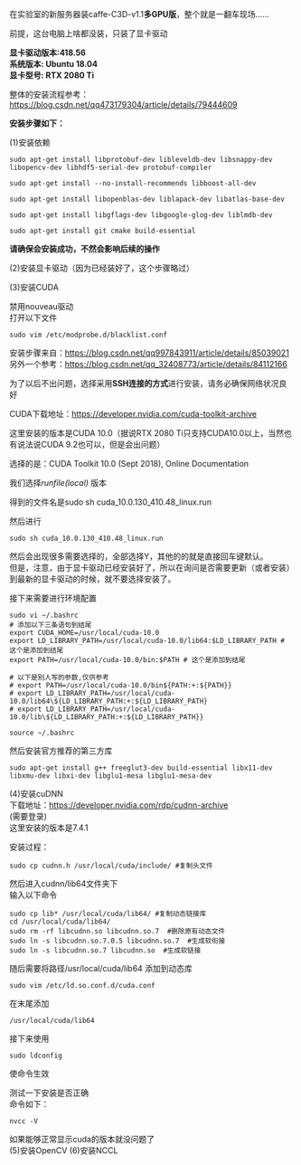 在实验室的新服务器装caffe-C3D-v1.1**多GPU版**，整个就是一翻车现场……
>
前提，这台电脑上啥都没装，只装了显卡驱动<br />
>
**显卡驱动版本:418.56**<br />
**系统版本: Ubuntu 18.04**<br />
**显卡型号: RTX 2080 Ti** <br />
>
整体的安装流程参考：https://blog.csdn.net/qq473179304/article/details/79444609<br />
>
**安装步骤如下：**<br />
>
>
(1)安装依赖<br />
>
```
sudo apt-get install libprotobuf-dev libleveldb-dev libsnappy-dev libopencv-dev libhdf5-serial-dev protobuf-compiler  
  
sudo apt-get install --no-install-recommends libboost-all-dev  
  
sudo apt-get install libopenblas-dev liblapack-dev libatlas-base-dev  
  
sudo apt-get install libgflags-dev libgoogle-glog-dev liblmdb-dev  
  
sudo apt-get install git cmake build-essential  
```
>
**请确保会安装成功，不然会影响后续的操作**<br />
>
(2)安装显卡驱动（因为已经装好了，这个步骤略过）<br />
>
(3)安装CUDA<br />
>
禁用nouveau驱动<br />
打开以下文件<br />
```
sudo vim /etc/modprobe.d/blacklist.conf
```

>
安装步骤来自：https://blog.csdn.net/qq997843911/article/details/85039021<br />
另外一个参考：https://blog.csdn.net/qq_32408773/article/details/84112166<br />
>
为了以后不出问题，选择采用**SSH连接的方式**进行安装，请务必确保网络状况良好<br />
>
CUDA下载地址：https://developer.nvidia.com/cuda-toolkit-archive <br />
>
这里安装的版本是CUDA 10.0（据说RTX 2080 Ti只支持CUDA10.0以上，当然也有说法说CUDA 9.2也可以，但是会出问题）<br />
>
选择的是：CUDA Toolkit 10.0 (Sept 2018), Online Documentation<br />
>
我们选择*runfile(local)* 
版本<br />
>
得到的文件名是sudo sh cuda_10.0.130_410.48_linux.run<br />
>
然后进行<br />
```
sudo sh cuda_10.0.130_410.48_linux.run
```
然后会出现很多需要选择的，全部选择Y，其他的的就是直接回车键默认。<br />
但是，注意，由于显卡驱动已经安装好了，所以在询问是否需要更新（或者安装）到最新的显卡驱动的时候，就不要选择安装了。<br/>
>
接下来需要进行环境配置<br />
>
```
sudo vi ~/.bashrc
# 添加以下三条语句到结尾
export CUDA_HOME=/usr/local/cuda-10.0
export LD_LIBRARY_PATH=/usr/local/cuda-10.0/lib64:$LD_LIBRARY_PATH # 这个是添加到结尾
export PATH=/usr/local/cuda-10.0/bin:$PATH # 这个是添加到结尾

# 以下是别人写的参数,仅供参考
# export PATH=/usr/local/cuda-10.0/bin${PATH:+:${PATH}}
# export LD_LIBRARY_PATH=/usr/local/cuda-10.0/lib64\${LD_LIBRARY_PATH:+:${LD_LIBRARY_PATH}           
# export LD_LIBRARY_PATH=/usr/local/cuda-10.0/lib\${LD_LIBRARY_PATH:+:${LD_LIBRARY_PATH}}

source ~/.bashrc
```
>
然后安装官方推荐的第三方库
```
sudo apt-get install g++ freeglut3-dev build-essential libx11-dev libxmu-dev libxi-dev libglu1-mesa libglu1-mesa-dev
```

(4)安装cuDNN<br />
下载地址：https://developer.nvidia.com/rdp/cudnn-archive <br />
(需要登录) <br />
这里安装的版本是7.4.1<br />
>
安装过程：
```
sudo cp cudnn.h /usr/local/cuda/include/ #复制头文件  
```
然后进入cudnn/lib64文件夹下<br />
输入以下命令
```
sudo cp lib* /usr/local/cuda/lib64/ #复制动态链接库  
cd /usr/local/cuda/lib64/   
sudo rm -rf libcudnn.so libcudnn.so.7  #删除原有动态文件  
sudo ln -s libcudnn.so.7.0.5 libcudnn.so.7  #生成软衔接  
sudo ln -s libcudnn.so.7 libcudnn.so  #生成软链接  
```
随后需要将路径/usr/local/cuda/lib64 添加到动态库<br />
```
sudo vim /etc/ld.so.conf.d/cuda.conf  
```
在末尾添加
```
/usr/local/cuda/lib64  
```
接下来使用
```
sudo ldconfig
```
使命令生效<br />
>
>
测试一下安装是否正确<br />
命令如下：<br />
```
nvcc -V
```
如果能够正常显示cuda的版本就没问题了<br />
(5)安装OpenCV
(6)安装NCCL

